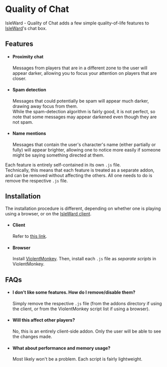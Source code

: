 # Quality of Chat

IsleWard - Quality of Chat adds a few simple quality-of-life features to [IsleWard](https://play.isleward.com)'s chat box.

## Features

- #### Proximity chat  
  Messages from players that are in a different zone to the user will appear darker, allowing you to focus your attention on players that are closer.

- #### Spam detection  
  Messages that could potentially be spam will appear much darker, drawing away focus from them.  
  While the spam-detection algorithm is fairly good, it is not perfect, so note that some messages may appear darkened even though they are not spam.

- #### Name mentions  
  Messages that contain the user's character's name (either partially or fully) will appear brighter, allowing one to notice more easily if someone might be saying something directed at them.

Each feature is entirely self-contained in its own `.js` file.  
Technically, this means that each feature is treated as a separate addon, and can be removed without affecting the others. All one needs to do is remove the respective `.js` file.

## Installation

The installation procedure is different, depending on whether one is playing using a browser, or on the [IsleWard client](https://gitlab.com/Isleward/desktop-client).

- #### Client  
  Refer to [this link](https://gitlab.com/Isleward/desktop-client#how-do-i-load-addons).
- #### Browser  
  Install [ViolentMonkey](https://violentmonkey.github.io/get-it/). Then, install each `.js` file as *separate scripts* in ViolentMonkey.

## FAQs

- #### I don't like some features. How do I remove/disable them?  
  Simply remove the respective `.js` file (from the addons directory if using the client, or from the ViolentMonkey script list if using a browser).

- #### Will this affect other players?  
  No, this is an entirely client-side addon. Only the user will be able to see the changes made.

- #### What about performance and memory usage?  
  Most likely won't be a problem. Each script is fairly lightweight.